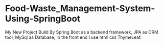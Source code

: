 # Food-Waste_Management-System-Using-SpringBoot
My New Project Build By Spring Boot as a backend framework, JPA as ORM tool, MySql as Database, In the front end I use html css ThymeLeaf.
